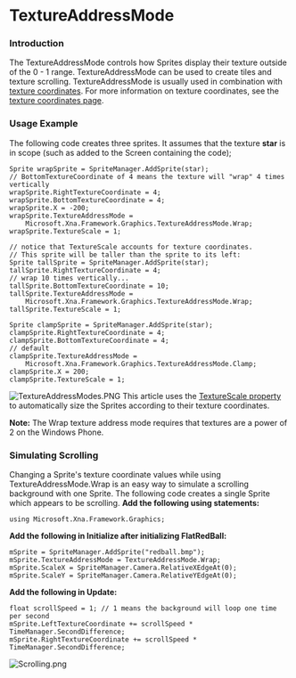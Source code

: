 # TextureAddressMode

### Introduction

The TextureAddressMode controls how Sprites display their texture outside of the 0 - 1 range. TextureAddressMode can be used to create tiles and texture scrolling. TextureAddressMode is usually used in combination with [texture coordinates](../../../frb/docs/index.php). For more information on texture coordinates, see the [texture coordinates page](../../../frb/docs/index.php).

### Usage Example

The following code creates three sprites. It assumes that the texture **star** is in scope (such as added to the Screen containing the code);

```
Sprite wrapSprite = SpriteManager.AddSprite(star);
// BottomTextureCoordinate of 4 means the texture will "wrap" 4 times vertically
wrapSprite.RightTextureCoordinate = 4;
wrapSprite.BottomTextureCoordinate = 4;
wrapSprite.X = -200;
wrapSprite.TextureAddressMode = 
    Microsoft.Xna.Framework.Graphics.TextureAddressMode.Wrap;
wrapSprite.TextureScale = 1;

// notice that TextureScale accounts for texture coordinates.
// This sprite will be taller than the sprite to its left:
Sprite tallSprite = SpriteManager.AddSprite(star);
tallSprite.RightTextureCoordinate = 4;
// wrap 10 times vertically...
tallSprite.BottomTextureCoordinate = 10;
tallSprite.TextureAddressMode =
    Microsoft.Xna.Framework.Graphics.TextureAddressMode.Wrap;
tallSprite.TextureScale = 1;

Sprite clampSprite = SpriteManager.AddSprite(star);
clampSprite.RightTextureCoordinate = 4;
clampSprite.BottomTextureCoordinate = 4;
// default
clampSprite.TextureAddressMode = 
    Microsoft.Xna.Framework.Graphics.TextureAddressMode.Clamp;
clampSprite.X = 200;
clampSprite.TextureScale = 1;
```

![TextureAddressModes.PNG](../../../.gitbook/assets/migrated\_media-TextureAddressModes.PNG) This article uses the [TextureScale property](../../../frb/docs/index.php) to automatically size the Sprites according to their texture coordinates.

**Note:** The Wrap texture address mode requires that textures are a power of 2 on the Windows Phone.

### Simulating Scrolling

Changing a Sprite's texture coordinate values while using TextureAddressMode.Wrap is an easy way to simulate a scrolling background with one Sprite. The following code creates a single Sprite which appears to be scrolling. **Add the following using statements:**

```
using Microsoft.Xna.Framework.Graphics;
```

**Add the following in Initialize after initializing FlatRedBall:**

```
mSprite = SpriteManager.AddSprite("redball.bmp");
mSprite.TextureAddressMode = TextureAddressMode.Wrap;
mSprite.ScaleX = SpriteManager.Camera.RelativeXEdgeAt(0);
mSprite.ScaleY = SpriteManager.Camera.RelativeYEdgeAt(0);
```

**Add the following in Update:**

```
float scrollSpeed = 1; // 1 means the background will loop one time per second
mSprite.LeftTextureCoordinate += scrollSpeed * TimeManager.SecondDifference;
mSprite.RightTextureCoordinate += scrollSpeed * TimeManager.SecondDifference;
```

![Scrolling.png](../../../.gitbook/assets/migrated\_media-Scrolling.png)
